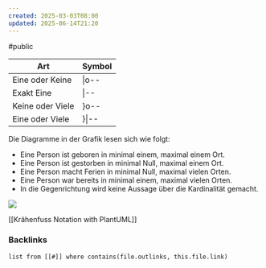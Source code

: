 ```yaml
---
created: 2025-03-03T08:00
updated: 2025-06-14T21:20
---
```

#public

| **Art**          | **Symbol** |
| ---------------- | ---------- |
| Eine oder Keine  | \|o--      |
| Exakt Eine       | \|--       |
| Keine oder Viele | }o--       |
| Eine oder Viele  | }\|--      |

Die Diagramme in der Grafik lesen sich wie folgt:

- Eine Person ist geboren in minimal einem, maximal einem Ort.
- Eine Person ist gestorben in minimal Null, maximal einem Ort.
- Eine Person macht Ferien in minimal Null, maximal vielen Orten.
- Eine Person war bereits in minimal einem, maximal vielen Orten.
- In die Gegenrichtung wird keine Aussage über die Kardinalität gemacht.

![](https://upload.wikimedia.org/wikipedia/de/thumb/9/92/MartinOdell.png/250px-MartinOdell.png)

[[Krähenfuss Notation with PlantUML]]

### Backlinks
```dataview 
list from [[#]] where contains(file.outlinks, this.file.link)
```

